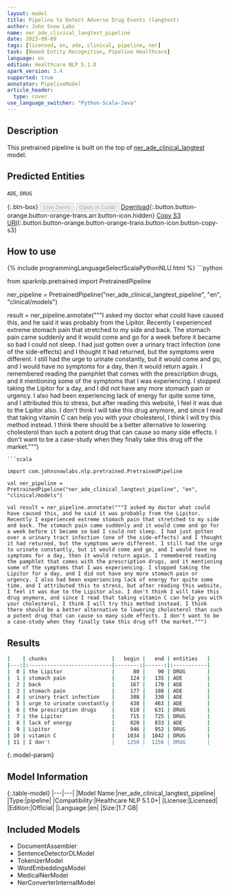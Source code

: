 ```yaml
---
layout: model
title: Pipeline to Detect Adverse Drug Events (langtest)
author: John Snow Labs
name: ner_ade_clinical_langtest_pipeline
date: 2023-09-09
tags: [licensed, en, ade, clinical, pipeline, ner]
task: [Named Entity Recognition, Pipeline Healthcare]
language: en
edition: Healthcare NLP 5.1.0
spark_version: 3.4
supported: true
annotator: PipelineModel
article_header:
  type: cover
use_language_switcher: "Python-Scala-Java"
---
```


## Description

This pretrained pipeline is built on the top of [ner_ade_clinical_langtest](https://nlp.johnsnowlabs.com/2023/07/31/ner_ade_clinical_langtest_en.html) model.

## Predicted Entities
`ADE`, `DRUG`

{:.btn-box}
<button class="button button-orange" disabled>Live Demo</button>
<button class="button button-orange" disabled>Open in Colab</button>
[Download](https://s3.amazonaws.com/auxdata.johnsnowlabs.com/clinical/models/ner_ade_clinical_langtest_pipeline_en_5.1.0_3.4_1694282194768.zip){:.button.button-orange.button-orange-trans.arr.button-icon.hidden}
[Copy S3 URI](s3://auxdata.johnsnowlabs.com/clinical/models/ner_ade_clinical_langtest_pipeline_en_5.1.0_3.4_1694282194768.zip){:.button.button-orange.button-orange-trans.button-icon.button-copy-s3}

## How to use



<div class="tabs-box" markdown="1">
{% include programmingLanguageSelectScalaPythonNLU.html %}
```python

from sparknlp.pretrained import PretrainedPipeline

ner_pipeline = PretrainedPipeline("ner_ade_clinical_langtest_pipeline", "en", "clinical/models")

result = ner_pipeline.annotate("""I asked my doctor what could have caused this, and he said it was probably from the Lipitor. Recently I experienced extreme stomach pain that stretched to my side and back. The stomach pain came suddenly and it would come and go for a week before it became so bad I could not sleep. I had just gotten over a urinary tract infection (one of the side-effects) and I thought it had returned, but the symptoms were different. I still had the urge to urinate constantly, but it would come and go, and I would have no symptoms for a day, then it would return again. I remembered reading the pamphlet that comes with the prescription drugs, and it mentioning some of the symptoms that I was experiencing. I stopped taking the Lipitor for a day, and I did not have any more stomach pain or urgency. I also had been experiencing lack of energy for quite some time, and I attributed this to stress, but after reading this website, I feel it was due to the Lipitor also. I don't think I will take this drug anymore, and since I read that taking vitamin C can help you with your cholesterol, I think I will try this method instead. I think there should be a better alternative to lowering cholesterol than such a potent drug that can cause so many side effects. I don't want to be a case-study when they finally take this drug off the market.""")

```
```scala

import com.johnsnowlabs.nlp.pretrained.PretrainedPipeline

val ner_pipeline = PretrainedPipeline("ner_ade_clinical_langtest_pipeline", "en", "clinical/models")

val result = ner_pipeline.annotate("""I asked my doctor what could have caused this, and he said it was probably from the Lipitor. Recently I experienced extreme stomach pain that stretched to my side and back. The stomach pain came suddenly and it would come and go for a week before it became so bad I could not sleep. I had just gotten over a urinary tract infection (one of the side-effects) and I thought it had returned, but the symptoms were different. I still had the urge to urinate constantly, but it would come and go, and I would have no symptoms for a day, then it would return again. I remembered reading the pamphlet that comes with the prescription drugs, and it mentioning some of the symptoms that I was experiencing. I stopped taking the Lipitor for a day, and I did not have any more stomach pain or urgency. I also had been experiencing lack of energy for quite some time, and I attributed this to stress, but after reading this website, I feel it was due to the Lipitor also. I don't think I will take this drug anymore, and since I read that taking vitamin C can help you with your cholesterol, I think I will try this method instead. I think there should be a better alternative to lowering cholesterol than such a potent drug that can cause so many side effects. I don't want to be a case-study when they finally take this drug off the market.""")

```
</div>

## Results

```bash
|    | chunks                     |   begin |   end | entities   |
|---:|:---------------------------|--------:|------:|:-----------|
|  0 | the Lipitor                |      80 |    90 | DRUG       |
|  1 | stomach pain               |     124 |   135 | ADE        |
|  2 | back                       |     167 |   170 | ADE        |
|  3 | stomach pain               |     177 |   188 | ADE        |
|  4 | urinary tract infection    |     308 |   330 | ADE        |
|  5 | urge to urinate constantly |     438 |   463 | ADE        |
|  6 | the prescription drugs     |     610 |   631 | DRUG       |
|  7 | the Lipitor                |     715 |   725 | DRUG       |
|  8 | lack of energy             |     820 |   833 | ADE        |
|  9 | Lipitor                    |     946 |   952 | DRUG       |
| 10 | vitamin C                  |    1034 |  1042 | DRUG       |
| 11 | I don't                    |    1250 |  1256 | DRUG       |
```

{:.model-param}
## Model Information

{:.table-model}
|---|---|
|Model Name:|ner_ade_clinical_langtest_pipeline|
|Type:|pipeline|
|Compatibility:|Healthcare NLP 5.1.0+|
|License:|Licensed|
|Edition:|Official|
|Language:|en|
|Size:|1.7 GB|

## Included Models

- DocumentAssembler
- SentenceDetectorDLModel
- TokenizerModel
- WordEmbeddingsModel
- MedicalNerModel
- NerConverterInternalModel
